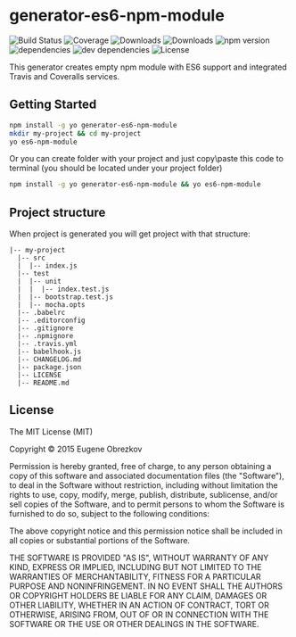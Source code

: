 # generator-es6-npm-module

![Build Status](https://img.shields.io/travis/ghaiklor/generator-es6-npm-module.svg)
![Coverage](https://img.shields.io/coveralls/ghaiklor/generator-es6-npm-module.svg)
![Downloads](https://img.shields.io/npm/dm/generator-es6-npm-module.svg)
![Downloads](https://img.shields.io/npm/dt/generator-es6-npm-module.svg)
![npm version](https://img.shields.io/npm/v/generator-es6-npm-module.svg)
![dependencies](https://img.shields.io/david/ghaiklor/generator-es6-npm-module.svg)
![dev dependencies](https://img.shields.io/david/dev/ghaiklor/generator-es6-npm-module.svg)
![License](https://img.shields.io/npm/l/generator-es6-npm-module.svg)

This generator creates empty npm module with ES6 support and integrated Travis and Coveralls services.

## Getting Started

```bash
npm install -g yo generator-es6-npm-module
mkdir my-project && cd my-project
yo es6-npm-module
```

Or you can create folder with your project and just copy\paste this code to terminal (you should be located under your project folder)

```bash
npm install -g yo generator-es6-npm-module && yo es6-npm-module
```

## Project structure

When project is generated you will get project with that structure:

```
|-- my-project
  |-- src
  |  |-- index.js
  |-- test
  |  |-- unit
  |  |  |-- index.test.js
  |  |-- bootstrap.test.js
  |  |-- mocha.opts
  |-- .babelrc
  |-- .editorconfig
  |-- .gitignore
  |-- .npmignore
  |-- .travis.yml
  |-- babelhook.js
  |-- CHANGELOG.md
  |-- package.json
  |-- LICENSE
  |-- README.md
```

## License

The MIT License (MIT)

Copyright © 2015 Eugene Obrezkov

Permission is hereby granted, free of charge, to any person obtaining a copy
of this software and associated documentation files (the "Software"), to deal
in the Software without restriction, including without limitation the rights
to use, copy, modify, merge, publish, distribute, sublicense, and/or sell
copies of the Software, and to permit persons to whom the Software is
furnished to do so, subject to the following conditions:

The above copyright notice and this permission notice shall be included in all
copies or substantial portions of the Software.

THE SOFTWARE IS PROVIDED "AS IS", WITHOUT WARRANTY OF ANY KIND, EXPRESS OR
IMPLIED, INCLUDING BUT NOT LIMITED TO THE WARRANTIES OF MERCHANTABILITY,
FITNESS FOR A PARTICULAR PURPOSE AND NONINFRINGEMENT. IN NO EVENT SHALL THE
AUTHORS OR COPYRIGHT HOLDERS BE LIABLE FOR ANY CLAIM, DAMAGES OR OTHER
LIABILITY, WHETHER IN AN ACTION OF CONTRACT, TORT OR OTHERWISE, ARISING FROM,
OUT OF OR IN CONNECTION WITH THE SOFTWARE OR THE USE OR OTHER DEALINGS IN THE
SOFTWARE.

